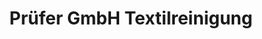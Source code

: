 ---
title: "Prüfer GmbH Textilreinigung"
url: /schopfheim/pruefer-gmbh-textilreinigung/
shop: Wäscherei
---